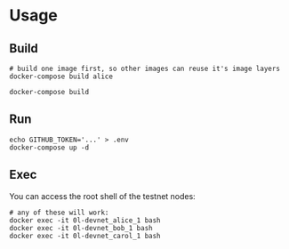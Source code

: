 # Usage

## Build
```
# build one image first, so other images can reuse it's image layers
docker-compose build alice

docker-compose build
```

## Run
```
echo GITHUB_TOKEN='...' > .env
docker-compose up -d
```

## Exec

You can access the root shell of the testnet nodes:

```
# any of these will work:
docker exec -it 0l-devnet_alice_1 bash
docker exec -it 0l-devnet_bob_1 bash
docker exec -it 0l-devnet_carol_1 bash
```
